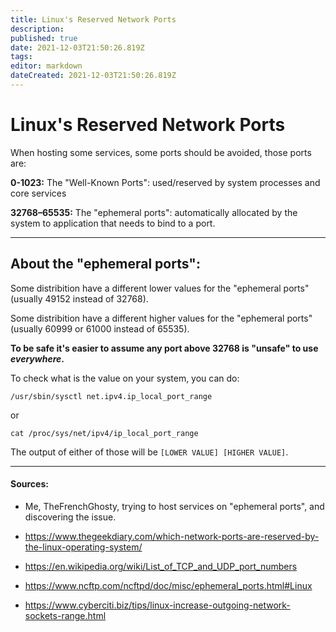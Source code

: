 ```yaml
---
title: Linux's Reserved Network Ports
description: 
published: true
date: 2021-12-03T21:50:26.819Z
tags: 
editor: markdown
dateCreated: 2021-12-03T21:50:26.819Z
---
```


# Linux's Reserved Network Ports

When hosting some services, some ports should be avoided, those ports are:

**0-1023:** The "Well-Known Ports": used/reserved by system processes and core services

**32768–65535:** The "ephemeral ports": automatically allocated by the system to application that needs to bind to a port.


---

## About the "ephemeral ports":

Some distribition have a different lower values for the "ephemeral ports" (usually 49152 instead of 32768).

Some distribition have a different higher values for the "ephemeral ports" (usually 60999 or 61000 instead of 65535).

**To be safe it's easier to assume any port above 32768 is "unsafe" to use *everywhere*.**

To check what is the value on your system, you can do:

```
/usr/sbin/sysctl net.ipv4.ip_local_port_range
```

or

```
cat /proc/sys/net/ipv4/ip_local_port_range
```

The output of either of those will be `[LOWER VALUE] [HIGHER VALUE]`.


---

#### Sources:

- Me, TheFrenchGhosty, trying to host services on "ephemeral ports", and discovering the issue.

- https://www.thegeekdiary.com/which-network-ports-are-reserved-by-the-linux-operating-system/

- https://en.wikipedia.org/wiki/List_of_TCP_and_UDP_port_numbers

- https://www.ncftp.com/ncftpd/doc/misc/ephemeral_ports.html#Linux

- https://www.cyberciti.biz/tips/linux-increase-outgoing-network-sockets-range.html